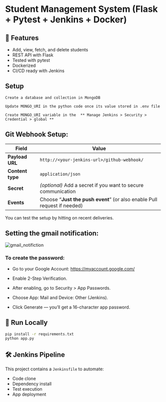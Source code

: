# Student Management System (Flask + Pytest + Jenkins + Docker)

## 📌 Features
- Add, view, fetch, and delete students
- REST API with Flask
- Tested with pytest
- Dockerized
- CI/CD ready with Jenkins



## Setup

```
Create a database and collection in MongoDB

Update MONGO_URI in the python code once its value stored in .env file

Create MONGO_URI variable in the  ** Manage Jenkins > Security > Credential > global **

```



## Git Webhook Setup:

| Field            | Value                                                                    |
| ---------------- | ------------------------------------------------------------------------ |
| **Payload URL**  | `http://<your-jenkins-url>/github-webhook/`                              |
| **Content type** | `application/json`                                                       |
| **Secret**       | *(optional)* Add a secret if you want to secure communication            |
| **Events**       | Choose “**Just the push event**” (or also enable Pull request if needed) |

You can test the setup by hitting on recent deliveries. 

## Setting the gmail notification:

![gmail_notifiction]()

### To create the password:

* Go to your Google Account: https://myaccount.google.com/

* Enable 2-Step Verification.

* After enabling, go to Security > App Passwords.

* Choose App: Mail and Device: Other (Jenkins).

* Click Generate — you’ll get a 16-character app password.



## 🚀 Run Locally
```bash
pip install -r requirements.txt
python app.py
```





## 🛠️ Jenkins Pipeline
This project contains a `Jenkinsfile` to automate:
- Code clone
- Dependency install
- Test execution
- App deployment
